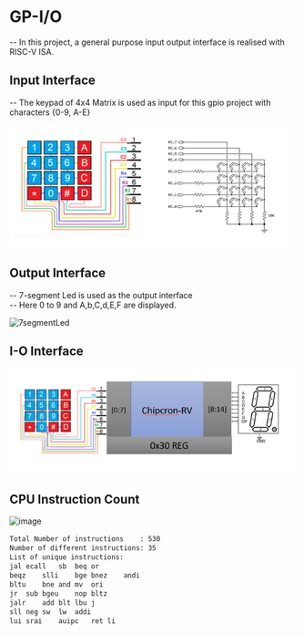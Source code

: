 # GP-I/O
-- In this project, a general purpose input output interface is realised with RISC-V ISA.
## Input Interface
-- The keypad of 4x4 Matrix is used as input for this gpio project with characters {0-9, A-E}

![image](https://github.com/AbrarShaikh/RISC-V-Design/blob/main/GPIO_Project/images/keybad.png)

## Output Interface
-- 7-segment Led is used as the output interface\
-- Here 0 to 9 and A,b,C,d,E,F are displayed.

![7segmentLed](https://github.com/AbrarShaikh/RISC-V-Design/assets/34272376/363a366a-2613-469b-b1e0-812e617141e2)

## I-O Interface
![image](https://github.com/AbrarShaikh/RISC-V-Design/blob/main/GPIO_Project/images/gpio-interface.png)

## CPU Instruction Count
![image](https://github.com/AbrarShaikh/RISC-V-Design/assets/34272376/470886ae-b5c2-4986-adb6-574431200369)
```
Total Number of instructions    : 530
Number of different instructions: 35
List of unique instructions:
jal	ecall	sb	beq	or
beqz	slli	bge	bnez	andi
bltu	bne	and	mv	ori
jr	sub	bgeu	nop	bltz
jalr	add	blt	lbu	j
sll	neg	sw	lw	addi
lui	srai	auipc	ret	li	
```
